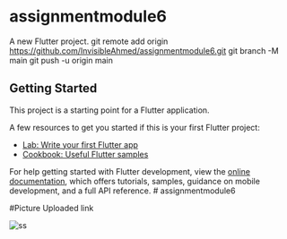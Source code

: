 # assignmentmodule6

A new Flutter project.
git remote add origin https://github.com/InvisibleAhmed/assignmentmodule6.git
git branch -M main
git push -u origin main

## Getting Started

This project is a starting point for a Flutter application.

A few resources to get you started if this is your first Flutter project:

- [Lab: Write your first Flutter app](https://docs.flutter.dev/get-started/codelab)
- [Cookbook: Useful Flutter samples](https://docs.flutter.dev/cookbook)

For help getting started with Flutter development, view the
[online documentation](https://docs.flutter.dev/), which offers tutorials,
samples, guidance on mobile development, and a full API reference.
#   a s s i g n m e n t m o d u l e 6 










#Picture Uploaded link

 
![ss](https://github.com/InvisibleAhmed/assignmentmodule6/assets/120328083/864b001d-007b-4e2b-b9e9-b6c600557f59)

